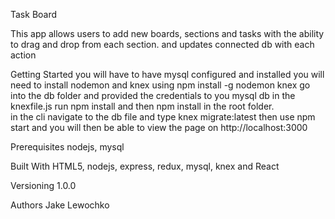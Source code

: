 Task Board


This app  allows users to add new boards, sections and tasks with the ability to drag and drop from each section. and updates connected db with each action

Getting Started
you will have to have mysql configured and installed
you will need to install nodemon and knex using npm install -g nodemon knex
go into the db folder and provided the credentials to you mysql db in the knexfile.js
run npm install and then npm install in the root folder.  
in the cli navigate to the db file and type knex migrate:latest
then use npm start and you will then be able to view the page on http://localhost:3000

Prerequisites
nodejs, mysql

Built With
HTML5, nodejs, express, redux, mysql, knex and React

Versioning
1.0.0

Authors
Jake Lewochko
